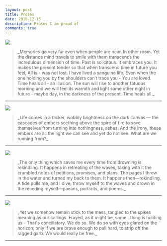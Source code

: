 ```yaml
---
layout: post
title: Proses
date: 2019-12-15 
description: Proses I am proud of
comments: true
---
```

<div class="img_row">
    <img class="col three" src="{{ site.baseurl }}/assets/img/IMG_0237.JPG">
</div>

<blockquote>
_Memories go very far even when people are near. In other room. Yet the distance mind travels to smile with them transcends the incredulous dimension of time. Past is solicitous. It embraces you. It makes the present tender so that when transcend time in future you feel, All is - was not lost. I have lived a sanguine life. Even when the one holding you by the shoulders can’t trace you - You are loved. Time heals all - an illusion. The sun will rise to another fatuous morning and we will feel its warmth and light some other night in future - maybe day, in the darkness of the present. Time heals all._
</blockquote>

<hr>

<div class="img_row">
    <img class="col three" src="{{ site.baseurl }}/assets/img/IMG_0200.JPG">
</div>

<blockquote>
_Life comes in a flicker, wobbly brightness on the dark canvas — the cascades of embers seething above the spire of fire to save themselves from turning into nothingness, ashes.  And the irony, these embers are all the light we can see and yet do not see. What are we running from?_
</blockquote>

<hr>

<div class="img_row">
    <img class="col three" src="{{ site.baseurl }}/assets/img/IMG-20180618-WA0021.jpg">
</div>

<blockquote>
_The only thing which saves me every time from drowning is rekindling.  It happens in retreating of the waves, taking with it the crumbled notes of petitions, promises, and plans. The pages I threw in the water and turned my back to them. It happens then—rekindling. A tide pulls me, and I dive; throw myself to the waves and drown in the receding myself—paeans, portraits, and poems._
</blockquote>

<hr>

<div class="img_row">
    <img class="col three" src="{{ site.baseurl }}/assets/img/IMG_20180616_194342.jpg">
</div>

<blockquote>
_Yet we somehow remain stick to the mess, tangled to the spikes meaning as our callings. Frayed, as it might be, some...thing is holding us - That's conciliatory. We do so. We do so with eyes glared on the horizon; only if we are brave enough to pull hard, to strip off the ragged garb. We would really be free._
</blockquote>

<hr>



